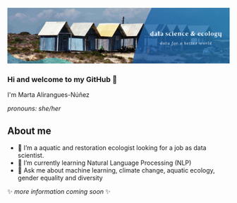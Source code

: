 ![cover photo](https://github.com/Tallaringues/Tallaringues/blob/main/extras/Banner_Portugal.png)

### Hi and welcome to my GitHub 👋

I'm Marta Alirangues-Núñez

_pronouns: she/her_

## About me
- 🔭 I’m a aquatic and restoration ecologist looking for a job as data scientist.
- 🌱 I’m currently learning Natural Language Processing (NLP)
- 💬 Ask me about machine learning, climate change, aquatic ecology, gender equality and diversity 

<!--

- 
- 👯 I’m looking to collaborate on ...
- 🤔 I’m looking for help with ...
- 💬 Ask me about ...
- 📫 How to reach me: ...
- 😄 Pronouns: ...
- ⚡ Fun fact: ...
-->

✨ _more information coming soon_ ✨
